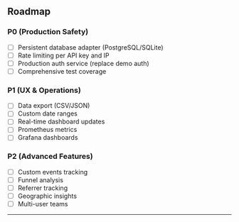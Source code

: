 
## Roadmap

### P0 (Production Safety)

- [ ] Persistent database adapter (PostgreSQL/SQLite)
- [ ] Rate limiting per API key and IP
- [ ] Production auth service (replace demo auth)
- [ ] Comprehensive test coverage

### P1 (UX & Operations)

- [ ] Data export (CSV/JSON)
- [ ] Custom date ranges
- [ ] Real-time dashboard updates
- [ ] Prometheus metrics
- [ ] Grafana dashboards

### P2 (Advanced Features)

- [ ] Custom events tracking
- [ ] Funnel analysis
- [ ] Referrer tracking
- [ ] Geographic insights
- [ ] Multi-user teams

---

